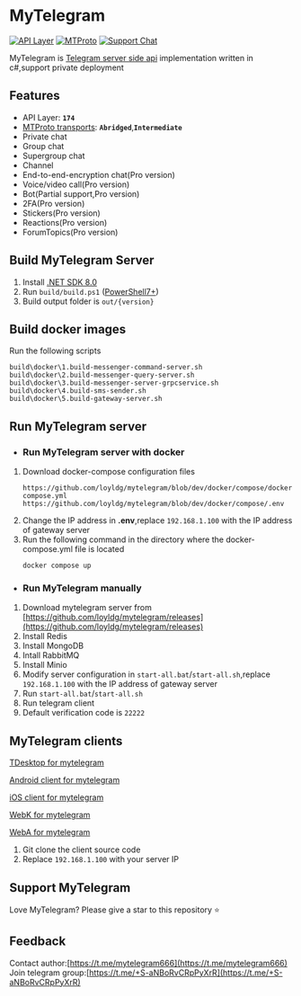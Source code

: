 # MyTelegram

[![API Layer](https://img.shields.io/badge/API_Layer-174-blueviolet)](https://corefork.telegram.org/methods)
[![MTProto](https://img.shields.io/badge/MTProto_Protocol-2.0-green)](https://corefork.telegram.org/mtproto/)
[![Support Chat](https://img.shields.io/badge/Chat_with_us-on_Telegram-0088cc)](https://t.me/+S-aNBoRvCRpPyXrR)

MyTelegram is [Telegram server side api](https://core.telegram.org/api) implementation written in c#,support private deployment

## Features

- API Layer: **`174`**
- [MTProto transports](https://corefork.telegram.org/mtproto/mtproto-transports): **`Abridged`**,**`Intermediate`**
- Private chat
- Group chat
- Supergroup chat
- Channel
- End-to-end-encryption chat(Pro version)
- Voice/video call(Pro version)
- Bot(Partial support,Pro version)
- 2FA(Pro version)
- Stickers(Pro version)
- Reactions(Pro version)
- ForumTopics(Pro version)

## Build MyTelegram Server

1. Install [.NET SDK 8.0](https://dotnet.microsoft.com/en-us/download/dotnet/8.0)
2. Run `build/build.ps1` ([PowerShell7+](https://github.com/PowerShell/PowerShell))
3. Build output folder is `out/{version}`

## Build docker images

Run the following scripts

```
build\docker\1.build-messenger-command-server.sh
build\docker\2.build-messenger-query-server.sh
build\docker\3.build-messenger-server-grpcservice.sh
build\docker\4.build-sms-sender.sh
build\docker\5.build-gateway-server.sh
```

## Run MyTelegram server

- ### Run MyTelegram server with docker

1. Download docker-compose configuration files
   ```
   https://github.com/loyldg/mytelegram/blob/dev/docker/compose/docker-compose.yml
   https://github.com/loyldg/mytelegram/blob/dev/docker/compose/.env
   ```
2. Change the IP address in **.env**,replace `192.168.1.100` with the IP address of gateway server
3. Run the following command in the directory where the docker-compose.yml file is located
   ```
   docker compose up
   ```

- ### Run MyTelegram manually

1. Download mytelegram server from [https://github.com/loyldg/mytelegram/releases](https://github.com/loyldg/mytelegram/releases)
2. Install Redis
3. Install MongoDB
4. Intall RabbitMQ
5. Install Minio
6. Modify server configuration in `start-all.bat`/`start-all.sh`,replace `192.168.1.100` with the IP address of gateway server
7. Run `start-all.bat`/`start-all.sh`
8. Run telegram client 
4. Default verification code is `22222`

## MyTelegram clients
[TDesktop for mytelegram](https://github.com/loyldg/mytelegram-tdesktop)

[Android client for mytelegram](https://github.com/loyldg/mytelegram-android)

[iOS client for mytelegram](https://github.com/loyldg/mytelegram-iOS)

[WebK for mytelegram](https://github.com/loyldg/mytelegram-webk)

[WebA for mytelegram](https://github.com/loyldg/mytelegram-weba)

1. Git clone the client source code
2. Replace `192.168.1.100` with your server IP

## Support MyTelegram

Love MyTelegram? Please give a star to this repository ⭐

## Feedback

Contact author:[https://t.me/mytelegram666](https://t.me/mytelegram666)  
Join telegram group:[https://t.me/+S-aNBoRvCRpPyXrR](https://t.me/+S-aNBoRvCRpPyXrR)
